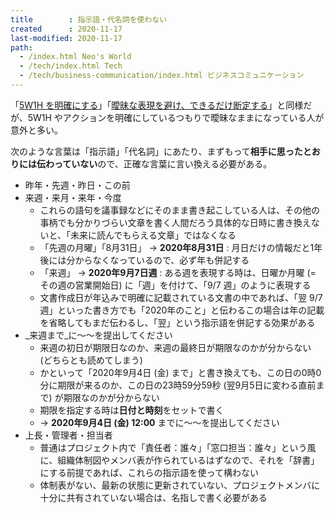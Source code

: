```yaml
---
title        : 指示語・代名詞を使わない
created      : 2020-11-17
last-modified: 2020-11-17
path:
  - /index.html Neo's World
  - /tech/index.html Tech
  - /tech/business-communication/index.html ビジネスコミュニケーション
---
```


「[5W1H を明確にする](./5w1h.html)」「[曖昧な表現を避け、できるだけ断定する](./make-clear.html)」と同様だが、5W1H やアクションを明確にしているつもりで曖昧なままになっている人が意外と多い。

次のような言葉は「指示語」「代名詞」にあたり、まずもって**相手に思ったとおりには伝わっていない**ので、正確な言葉に言い換える必要がある。

- 昨年・先週・昨日・この前
- 来週・来月・来年・今度
  - これらの語句を議事録などにそのまま書き起こしている人は、その他の事柄でも分かりづらい文章を書く人間だろう具体的な日時に書き換えないと、「未来に読んでもらえる文章」ではなくなる
  - 「先週の月曜」「8月31日」 → **2020年8月31日** : 月日だけの情報だと1年後には分からなくなっているので、必ず年も併記する
  - 「来週」 → **2020年9月7日週** : ある週を表現する時は、日曜か月曜 (= その週の営業開始日) に「週」を付けて、「9/7 週」のように表現する
  - 文書作成日が年込みで明確に記載されている文書の中であれば、「翌 9/7 週」といった書き方でも「2020年のこと」と伝わるこの場合は年の記載を省略してもまだ伝わるし、「翌」という指示語を併記する効果がある
- _来週まで_に〜〜を提出してください
  - 来週の初日が期限日なのか、来週の最終日が期限なのかが分からない (どちらとも読めてしまう)
  - かといって「2020年9月4日 (金) まで」と書き換えても、この日の0時0分に期限が来るのか、この日の23時59分59秒 (翌9月5日に変わる直前まで) が期限なのかが分からない
  - 期限を指定する時は**日付と時刻**をセットで書く
  - → **2020年9月4日 (金) 12:00** までに〜〜を提出してください
- 上長・管理者・担当者
  - 普通はプロジェクト内で「責任者：誰々」「窓口担当：誰々」という風に、組織体制図やメンバ表が作られているはずなので、それを「辞書」にする前提であれば、これらの指示語を使って構わない
  - 体制表がない、最新の状態に更新されていない、プロジェクトメンバに十分に共有されていない場合は、名指しで書く必要がある
